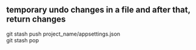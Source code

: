 ## temporary undo changes in a file and after that, return changes
git stash push project_name/appsettings.json  
git stash pop
